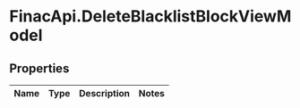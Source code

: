# FinacApi.DeleteBlacklistBlockViewModel

## Properties
Name | Type | Description | Notes
------------ | ------------- | ------------- | -------------
